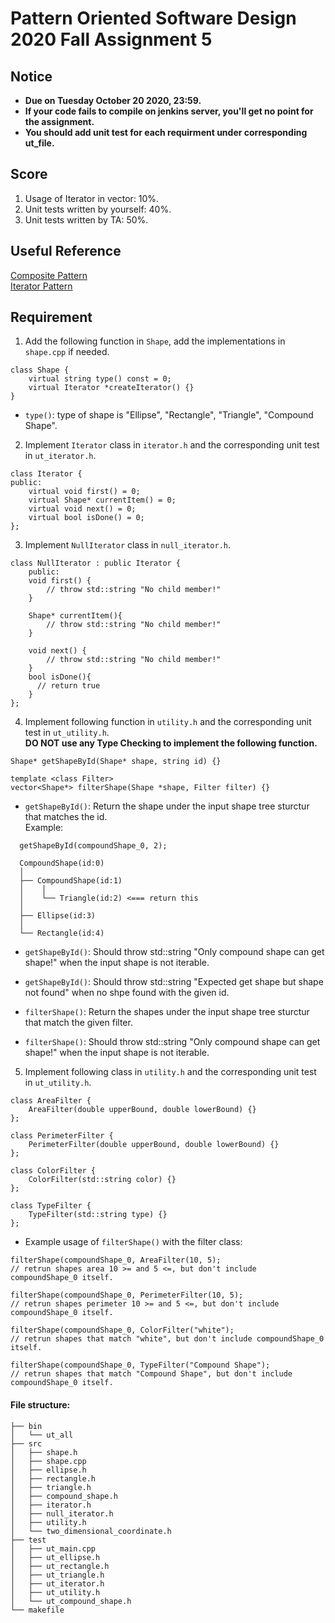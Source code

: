# **Pattern Oriented Software Design 2020 Fall Assignment 5**  

## **Notice**  
* **Due on Tuesday October 20 2020, 23:59.**  
* **If your code fails to compile on jenkins server, you'll get no point for the assignment.**  
* **You should add unit test for each requirment under corresponding ut_file.**  

## **Score**  
1. Usage of Iterator in vector: 10%.  
2. Unit tests written by yourself: 40%.  
3. Unit tests written by TA: 50%.  

## **Useful Reference**  
[Composite Pattern](https://en.wikipedia.org/wiki/Composite_pattern)  
[Iterator Pattern](https://en.wikipedia.org/wiki/Iterator_pattern)   

## **Requirement**  
1. Add the following function in `Shape`, add the implementations in `shape.cpp` if needed.  
```
class Shape {
    virtual string type() const = 0;
    virtual Iterator *createIterator() {}
}
```
* `type()`: type of shape is "Ellipse", "Rectangle", "Triangle", "Compound Shape".

2. Implement `Iterator` class in `iterator.h` and the corresponding unit test in `ut_iterator.h`.  
```
class Iterator {
public:
    virtual void first() = 0;
    virtual Shape* currentItem() = 0;
    virtual void next() = 0;
    virtual bool isDone() = 0;
};
```

3. Implement `NullIterator` class in `null_iterator.h`.  
```
class NullIterator : public Iterator {
    public:
    void first() {
        // throw std::string "No child member!"
    }

    Shape* currentItem(){
        // throw std::string "No child member!"
    }

    void next() {
        // throw std::string "No child member!"
    }
    bool isDone(){
      // return true
    }
};
```

4. Implement following function in `utility.h` and the corresponding unit test in `ut_utility.h`.  
   **DO NOT use any Type Checking to implement the following function.**
```
Shape* getShapeById(Shape* shape, string id) {}

template <class Filter>
vector<Shape*> filterShape(Shape *shape, Filter filter) {}
```
* `getShapeById()`: Return the shape under the input shape tree sturctur that matches the id.  
  Example:  
```
  getShapeById(compoundShape_0, 2);
  
  CompoundShape(id:0)
  │
  ├── CompoundShape(id:1)
  │    │
  │    └── Triangle(id:2) <=== return this
  │
  ├── Ellipse(id:3)
  │
  └── Rectangle(id:4)
```
* `getShapeById()`: Should throw std::string "Only compound shape can get shape!" when the input shape is not iterable.  
* `getShapeById()`: Should throw std::string "Expected get shape but shape not found" when no shpe found with the given id.   

* `filterShape()`: Return the shapes under the input shape tree sturctur that match the given filter.  
* `filterShape()`: Should throw std::string "Only compound shape can get shape!" when the input shape is not iterable.  

5. Implement following class in `utility.h` and the corresponding unit test in `ut_utility.h`.  
```
class AreaFilter {
    AreaFilter(double upperBound, double lowerBound) {}
};

class PerimeterFilter {
    PerimeterFilter(double upperBound, double lowerBound) {}
};

class ColorFilter {
    ColorFilter(std::string color) {}
};

class TypeFilter {
    TypeFilter(std::string type) {}
};
```
* Example usage of `filterShape()` with the filter class:  
```
filterShape(compoundShape_0, AreaFilter(10, 5);
// retrun shapes area 10 >= and 5 <=, but don't include compoundShape_0 itself.

filterShape(compoundShape_0, PerimeterFilter(10, 5);
// retrun shapes perimeter 10 >= and 5 <=, but don't include compoundShape_0 itself.

filterShape(compoundShape_0, ColorFilter("white");
// retrun shapes that match "white", but don't include compoundShape_0 itself.

filterShape(compoundShape_0, TypeFilter("Compound Shape");
// retrun shapes that match "Compound Shape", but don't include compoundShape_0 itself.
```

#### File structure:
```
├── bin
│   └── ut_all
├── src
│   ├── shape.h
│   ├── shape.cpp
│   ├── ellipse.h
│   ├── rectangle.h
│   ├── triangle.h
│   ├── compound_shape.h
│   ├── iterator.h
│   ├── null_iterator.h
│   ├── utility.h
│   └── two_dimensional_coordinate.h
├── test
│   ├── ut_main.cpp
│   ├── ut_ellipse.h
│   ├── ut_rectangle.h
│   ├── ut_triangle.h
│   ├── ut_iterator.h
│   ├── ut_utility.h
│   └── ut_compound_shape.h
└── makefile

```